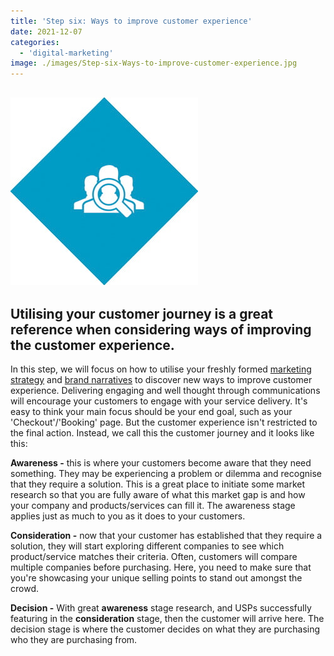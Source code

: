 ```yaml
---
title: 'Step six: Ways to improve customer experience'
date: 2021-12-07
categories:
  - 'digital-marketing'
image: ./images/Step-six-Ways-to-improve-customer-experience.jpg
---
```


## ![](images/icon-step6-1.jpg)

## Utilising your customer journey is a great reference when considering ways of improving the customer experience.

In this step, we will focus on how to utilise your freshly formed [marketing strategy](https://ebp-copy.eblue-hosting.co.uk/blog/creating-a-branding-and-marketing-strategy/) and [brand narratives](https://ebp-copy.eblue-hosting.co.uk/blog/brand-narratives-and-storytelling/) to discover new ways to improve customer experience. Delivering engaging and well thought through communications will encourage your customers to engage with your service delivery. It's easy to think your main focus should be your end goal, such as your 'Checkout'/'Booking' page. But the customer experience isn't restricted to the final action. Instead, we call this the customer journey and it looks like this:

**Awareness -** this is where your customers become aware that they need something. They may be experiencing a problem or dilemma and recognise that they require a solution. This is a great place to initiate some market research so that you are fully aware of what this market gap is and how your company and products/services can fill it. The awareness stage applies just as much to you as it does to your customers.

**Consideration -** now that your customer has established that they require a solution, they will start exploring different companies to see which product/service matches their criteria. Often, customers will compare multiple companies before purchasing. Here, you need to make sure that you're showcasing your unique selling points to stand out amongst the crowd.

**Decision -** With great **awareness** stage research, and USPs successfully featuring in the **consideration** stage, then the customer will arrive here. The decision stage is where the customer decides on what they are purchasing who they are purchasing from.
